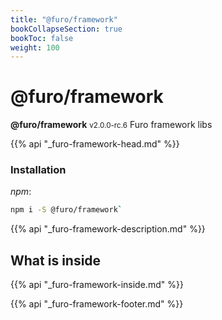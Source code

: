 ```yaml
---
title: "@furo/framework"
bookCollapseSection: true
bookToc: false
weight: 100
---
```


# @furo/framework
**@furo/framework** <small>v2.0.0-rc.6</small>
Furo framework libs

{{% api "_furo-framework-head.md" %}}

### Installation
*npm*:
```bash
npm i -S @furo/framework`
```


{{% api "_furo-framework-description.md" %}}

## What is inside
{{% api "_furo-framework-inside.md" %}}

{{% api "_furo-framework-footer.md" %}}
